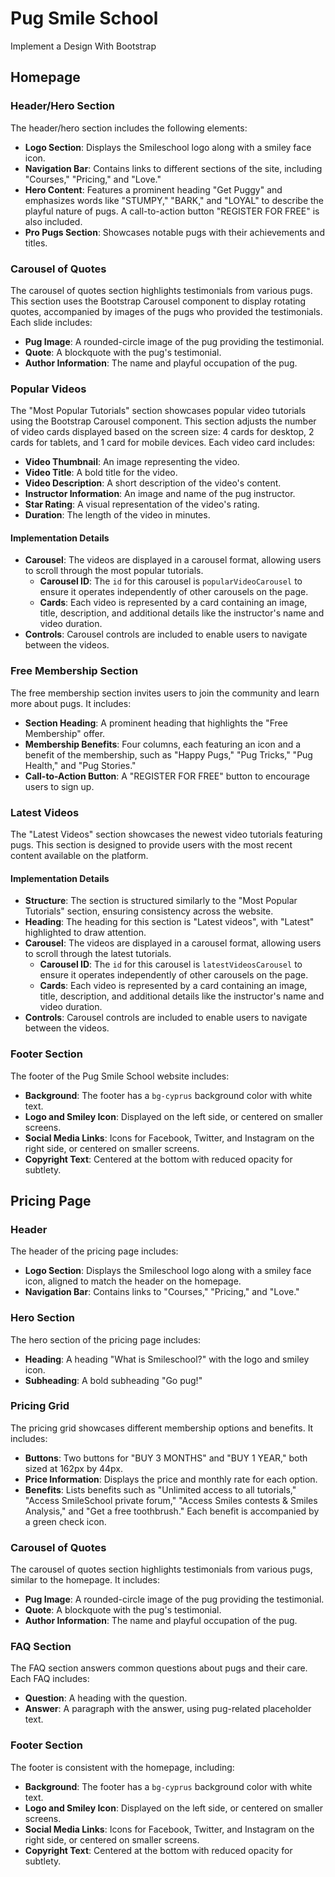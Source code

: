 # Pug Smile School
Implement a Design With Bootstrap

## Homepage

### Header/Hero Section

The header/hero section includes the following elements:
- **Logo Section**: Displays the Smileschool logo along with a smiley face icon.
- **Navigation Bar**: Contains links to different sections of the site, including "Courses," "Pricing," and "Love."
- **Hero Content**: Features a prominent heading "Get Puggy" and emphasizes words like "STUMPY," "BARK," and "LOYAL" to describe the playful nature of pugs. A call-to-action button "REGISTER FOR FREE" is also included.
- **Pro Pugs Section**: Showcases notable pugs with their achievements and titles.

### Carousel of Quotes

The carousel of quotes section highlights testimonials from various pugs. This section uses the Bootstrap Carousel component to display rotating quotes, accompanied by images of the pugs who provided the testimonials. Each slide includes:

- **Pug Image**: A rounded-circle image of the pug providing the testimonial.
- **Quote**: A blockquote with the pug's testimonial.
- **Author Information**: The name and playful occupation of the pug.

### Popular Videos

The "Most Popular Tutorials" section showcases popular video tutorials using the Bootstrap Carousel component. This section adjusts the number of video cards displayed based on the screen size: 4 cards for desktop, 2 cards for tablets, and 1 card for mobile devices. Each video card includes:

- **Video Thumbnail**: An image representing the video.
- **Video Title**: A bold title for the video.
- **Video Description**: A short description of the video's content.
- **Instructor Information**: An image and name of the pug instructor.
- **Star Rating**: A visual representation of the video's rating.
- **Duration**: The length of the video in minutes.

#### Implementation Details

- **Carousel**: The videos are displayed in a carousel format, allowing users to scroll through the most popular tutorials.
  - **Carousel ID**: The `id` for this carousel is `popularVideoCarousel` to ensure it operates independently of other carousels on the page.
  - **Cards**: Each video is represented by a card containing an image, title, description, and additional details like the instructor's name and video duration.
- **Controls**: Carousel controls are included to enable users to navigate between the videos.

### Free Membership Section

The free membership section invites users to join the community and learn more about pugs. It includes:
- **Section Heading**: A prominent heading that highlights the "Free Membership" offer.
- **Membership Benefits**: Four columns, each featuring an icon and a benefit of the membership, such as "Happy Pugs," "Pug Tricks," "Pug Health," and "Pug Stories."
- **Call-to-Action Button**: A "REGISTER FOR FREE" button to encourage users to sign up.

### Latest Videos

The "Latest Videos" section showcases the newest video tutorials featuring pugs. This section is designed to provide users with the most recent content available on the platform.

#### Implementation Details

- **Structure**: The section is structured similarly to the "Most Popular Tutorials" section, ensuring consistency across the website.
- **Heading**: The heading for this section is "Latest videos", with "Latest" highlighted to draw attention.
- **Carousel**: The videos are displayed in a carousel format, allowing users to scroll through the latest tutorials.
  - **Carousel ID**: The `id` for this carousel is `latestVideosCarousel` to ensure it operates independently of other carousels on the page.
  - **Cards**: Each video is represented by a card containing an image, title, description, and additional details like the instructor's name and video duration.
- **Controls**: Carousel controls are included to enable users to navigate between the videos.

### Footer Section

The footer of the Pug Smile School website includes:

- **Background**: The footer has a `bg-cyprus` background color with white text.
- **Logo and Smiley Icon**: Displayed on the left side, or centered on smaller screens.
- **Social Media Links**: Icons for Facebook, Twitter, and Instagram on the right side, or centered on smaller screens.
- **Copyright Text**: Centered at the bottom with reduced opacity for subtlety.

## Pricing Page

### Header

The header of the pricing page includes:
- **Logo Section**: Displays the Smileschool logo along with a smiley face icon, aligned to match the header on the homepage.
- **Navigation Bar**: Contains links to "Courses," "Pricing," and "Love."

### Hero Section

The hero section of the pricing page includes:
- **Heading**: A heading "What is Smileschool?" with the logo and smiley icon.
- **Subheading**: A bold subheading "Go pug!"

### Pricing Grid

The pricing grid showcases different membership options and benefits. It includes:
- **Buttons**: Two buttons for "BUY 3 MONTHS" and "BUY 1 YEAR," both sized at 162px by 44px.
- **Price Information**: Displays the price and monthly rate for each option.
- **Benefits**: Lists benefits such as "Unlimited access to all tutorials," "Access SmileSchool private forum," "Access Smiles contests & Smiles Analysis," and "Get a free toothbrush." Each benefit is accompanied by a green check icon.

### Carousel of Quotes

The carousel of quotes section highlights testimonials from various pugs, similar to the homepage. It includes:
- **Pug Image**: A rounded-circle image of the pug providing the testimonial.
- **Quote**: A blockquote with the pug's testimonial.
- **Author Information**: The name and playful occupation of the pug.

### FAQ Section

The FAQ section answers common questions about pugs and their care. Each FAQ includes:
- **Question**: A heading with the question.
- **Answer**: A paragraph with the answer, using pug-related placeholder text.

### Footer Section

The footer is consistent with the homepage, including:
- **Background**: The footer has a `bg-cyprus` background color with white text.
- **Logo and Smiley Icon**: Displayed on the left side, or centered on smaller screens.
- **Social Media Links**: Icons for Facebook, Twitter, and Instagram on the right side, or centered on smaller screens.
- **Copyright Text**: Centered at the bottom with reduced opacity for subtlety.
